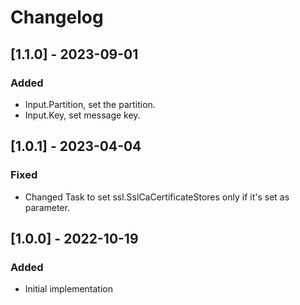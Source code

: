 # Changelog

## [1.1.0] - 2023-09-01
### Added 
- Input.Partition, set the partition.
- Input.Key, set message key.

## [1.0.1] - 2023-04-04
### Fixed 
- Changed Task to set ssl.SslCaCertificateStores only if it's set as parameter.

## [1.0.0] - 2022-10-19
### Added
- Initial implementation